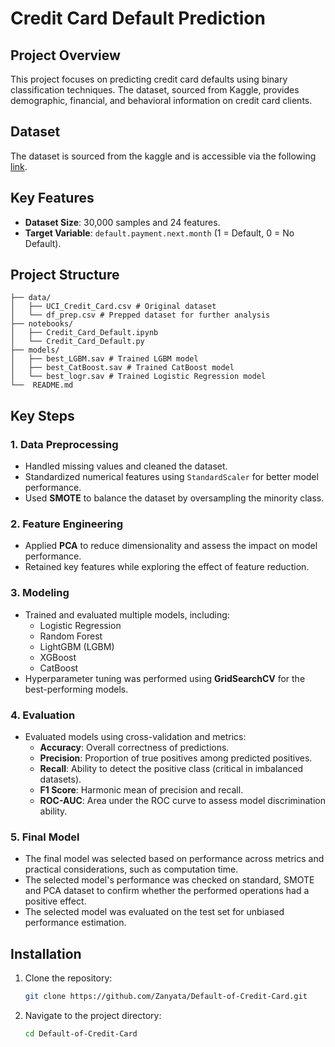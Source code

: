 # Credit Card Default Prediction

## Project Overview
This project focuses on predicting credit card defaults using binary classification techniques. The dataset, sourced from Kaggle, provides demographic, financial, and behavioral information on credit card clients.

## Dataset
The dataset is sourced from the kaggle and is accessible via the following [link](https://www.kaggle.com/datasets/uciml/default-of-credit-card-clients-dataset).

## Key Features
- **Dataset Size**: 30,000 samples and 24 features.
- **Target Variable**: `default.payment.next.month` (1 = Default, 0 = No Default).

## Project Structure
```
├── data/
│   ├── UCI_Credit_Card.csv # Original dataset
│   └── df_prep.csv # Prepped dataset for further analysis
├── notebooks/
│   ├── Credit_Card_Default.ipynb
│   └── Credit_Card_Default.py
├── models/
│   ├── best_LGBM.sav # Trained LGBM model
│   ├── best_CatBoost.sav # Trained CatBoost model
│   └── best_logr.sav # Trained Logistic Regression model
└──  README.md
```

## Key Steps

### 1. **Data Preprocessing**
- Handled missing values and cleaned the dataset.
- Standardized numerical features using `StandardScaler` for better model performance.
- Used **SMOTE** to balance the dataset by oversampling the minority class.

### 2. **Feature Engineering**
- Applied **PCA** to reduce dimensionality and assess the impact on model performance.
- Retained key features while exploring the effect of feature reduction.

### 3. **Modeling**
- Trained and evaluated multiple models, including:
  - Logistic Regression
  - Random Forest
  - LightGBM (LGBM)
  - XGBoost
  - CatBoost
- Hyperparameter tuning was performed using **GridSearchCV** for the best-performing models.

### 4. **Evaluation**
- Evaluated models using cross-validation and metrics:
  - **Accuracy**: Overall correctness of predictions.
  - **Precision**: Proportion of true positives among predicted positives.
  - **Recall**: Ability to detect the positive class (critical in imbalanced datasets).
  - **F1 Score**: Harmonic mean of precision and recall.
  - **ROC-AUC**: Area under the ROC curve to assess model discrimination ability.

### 5. **Final Model**
- The final model was selected based on performance across metrics and practical considerations, such as computation time.
- The selected model's performance was checked on standard, SMOTE and PCA dataset to confirm whether the performed operations had a positive effect.
- The selected model was evaluated on the test set for unbiased performance estimation.


## Installation
1. Clone the repository:
   ```bash
   git clone https://github.com/Zanyata/Default-of-Credit-Card.git
   ```
2. Navigate to the project directory:
   ```bash
   cd Default-of-Credit-Card
   ```

